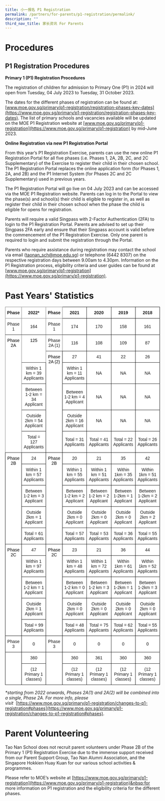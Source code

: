 ```yaml
---
title: 小一报名 P1 Registration
permalink: /partners/for-parents/p1-registration/permalink/
description: ""
third_nav_title: 家长资讯 For Parents
---
```

Procedures
==========

P1 Registration Procedures
--------------------------

**Primary 1 (P1) Registration Procedures**

 The registration of children for admission to Primary One (P1) in 2024 will open from Tuesday, 04 July 2023 to Tuesday, 31 October 2023.
 
 The dates for the different phases of registration can be found at: [www.moe.gov.sg/primary/p1-registration/registration-phases-key-dates](https://www.moe.gov.sg/primary/p1-registration/registration-phases-key-dates). The list of primary schools and vacancies available will be updated on the MOE P1 Registration website at [www.moe.gov.sg/primary/p1-registration](https://www.moe.gov.sg/primary/p1-registration) by mid-June 2023.


**Online Registration via new P1 Registration Portal**

From this year’s P1 Registration Exercise, parents can use the new online P1 Registration Portal for all five phases (i.e. Phases 1, 2A, 2B, 2C, and 2C Supplementary) of the Exercise to register their child in their chosen school. The P1 Registration Portal replaces the online application form (for Phases 1, 2A, and 2B) and the P1 Internet System (for Phases 2C and 2C Supplementary) used in previous years.



The P1 Registration Portal will go live on 04 July 2023 and can be accessed via the MOE P1 Registration website. Parents can log in to the Portal to view the phase(s) and school(s) their child is eligible to register in, as well as register their child in their chosen school when the phase the child is eligible for opens for registration.



Parents will require a valid Singpass with 2-Factor Authentication (2FA) to login to the P1 Registration Portal. Parents are advised to set up their Singpass 2FA early and ensure that their Singpass account is valid before the commencement of the P1 Registration Exercise. Only one parent is required to login and submit the registration through the Portal.


Parents who require assistance during registration may contact the school via email ([taonan_sch@moe.edu.sg](taonan_sch@moe.edu.sg)) or telephone (6442 8307) on the respective registration days between 9.00am to 4.30pm. Information on the P1 Registration process, eligibility criteria and user guides can be found at [www.moe.gov.sg/primary/p1-registration](https://www.moe.gov.sg/primary/p1-registration). 

# Past Years' Statistics
<style type="text/css">
.tg  {border-collapse:collapse;border-spacing:0;}
.tg td{border-color:black;border-style:solid;border-width:1px;font-family:Arial, sans-serif;font-size:14px;
  overflow:hidden;padding:10px 5px;word-break:normal;}
.tg th{border-color:black;border-style:solid;border-width:1px;font-family:Arial, sans-serif;font-size:14px;
  font-weight:normal;overflow:hidden;padding:10px 5px;word-break:normal;}
.tg .tg-54sw{background-color:#FFF;border-color:inherit;font-weight:bold;text-align:center;vertical-align:middle}
.tg .tg-nbj5{background-color:#FFF;border-color:inherit;text-align:center;vertical-align:top}
.tg .tg-2g1l{background-color:#FFF;font-weight:bold;text-align:center;vertical-align:middle}
.tg .tg-rcip{background-color:#FFF;border-color:inherit;text-align:center;vertical-align:middle}
.tg .tg-f4yw{background-color:#FFF;text-align:center;vertical-align:middle}
.tg .tg-7yig{background-color:#FFF;text-align:center;vertical-align:top}
.tg .tg-ktyi{background-color:#FFF;text-align:left;vertical-align:top}
</style>
<table class="tg">
<thead>
  <tr>
    <th class="tg-54sw"><span style="font-weight:bold">Phase</span></th>
    <th class="tg-54sw"><span style="font-weight:bold">2022*</span></th>
    <th class="tg-54sw"><span style="font-weight:bold">Phase</span></th>
    <th class="tg-2g1l"><span style="font-weight:bold">2021</span></th>
    <th class="tg-2g1l"><span style="font-weight:bold">2020</span></th>
    <th class="tg-2g1l"><span style="font-weight:bold">2019</span></th>
    <th class="tg-2g1l"><span style="font-weight:bold">2018</span></th>
  </tr>
</thead>
<tbody>
  <tr>
    <td class="tg-rcip">Phase 1</td>
    <td class="tg-rcip">164</td>
    <td class="tg-rcip">Phase 1</td>
    <td class="tg-f4yw">174</td>
    <td class="tg-f4yw">170</td>
    <td class="tg-f4yw">158</td>
    <td class="tg-f4yw">161</td>
  </tr>
  <tr>
    <td class="tg-nbj5" rowspan="6"><span style="font-weight:normal;color:#000">Phase 2A</span></td>
    <td class="tg-nbj5" rowspan="2"><span style="font-weight:normal;color:#000">125</span></td>
    <td class="tg-rcip">Phase 2A (1)</td>
    <td class="tg-f4yw">116</td>
    <td class="tg-f4yw">108</td>
    <td class="tg-f4yw">109</td>
    <td class="tg-f4yw">87</td>
  </tr>
  <tr>
    <td class="tg-7yig" rowspan="5"><span style="font-weight:normal;color:#000">Phase 2A (2)</span></td>
    <td class="tg-f4yw">27</td>
    <td class="tg-f4yw">41</td>
    <td class="tg-f4yw">22</td>
    <td class="tg-f4yw">26</td>
  </tr>
  <tr>
    <td class="tg-f4yw">Within 1 km = 39 Applicants</td>
    <td class="tg-f4yw">Within 1 km = 11 Applicants</td>
    <td class="tg-f4yw">NA</td>
    <td class="tg-f4yw">NA</td>
    <td class="tg-f4yw">NA</td>
  </tr>
  <tr>
    <td class="tg-f4yw">Between 1-2 km = 34 Applicant</td>
    <td class="tg-f4yw">Between 1-2 km = 4 Applicant</td>
    <td class="tg-f4yw">NA</td>
    <td class="tg-f4yw">NA</td>
    <td class="tg-f4yw">NA</td>
  </tr>
  <tr>
    <td class="tg-f4yw">Outside 2km = 54 Applicant</td>
    <td class="tg-f4yw">Outside 2km = 16 Applicant</td>
    <td class="tg-f4yw">NA</td>
    <td class="tg-f4yw">NA</td>
    <td class="tg-f4yw">NA</td>
  </tr>
  <tr>
    <td class="tg-f4yw">Total = 127 Applicants</td>
    <td class="tg-f4yw">Total = 31 Applicants</td>
    <td class="tg-f4yw">Total = 41 Applicants</td>
    <td class="tg-f4yw">Total = 22 Applicants</td>
    <td class="tg-f4yw">Total = 26 Applicants</td>
  </tr>
  <tr>
    <td class="tg-7yig" rowspan="5"><span style="font-weight:normal;color:#000">Phase 2B</span></td>
    <td class="tg-f4yw">24</td>
    <td class="tg-7yig" rowspan="5"><span style="font-weight:normal;color:#000">Phase 2B</span></td>
    <td class="tg-f4yw">20</td>
    <td class="tg-f4yw">21</td>
    <td class="tg-f4yw">35</td>
    <td class="tg-f4yw">42</td>
  </tr>
  <tr>
    <td class="tg-f4yw">Within 1 km = 57 Applicants</td>
    <td class="tg-f4yw">Within 1 km = 55 Applicants</td>
    <td class="tg-f4yw">Within 1 km = 51 Applicants</td>
    <td class="tg-f4yw">Within 1km = 35 Applicants</td>
    <td class="tg-f4yw">Within 1km = 51 Applicants</td>
  </tr>
  <tr>
    <td class="tg-f4yw">Between 1-2 km = 3 Applicant</td>
    <td class="tg-f4yw">Between 1-2 km = 2 Applicant</td>
    <td class="tg-f4yw">Between 1-2 km = 2 Applicant</td>
    <td class="tg-f4yw">Between 1-2km = 1 Applicant</td>
    <td class="tg-f4yw">Between 1-2km = 2 Applicant</td>
  </tr>
  <tr>
    <td class="tg-f4yw">Outside 2km = 1 Applicant</td>
    <td class="tg-f4yw">Outside 2km = 0 Applicant</td>
    <td class="tg-f4yw">Outside 2km = 0 Applicant</td>
    <td class="tg-f4yw">Outside 2km = 0 Applicant</td>
    <td class="tg-f4yw">Outside 2km = 2 Applicant</td>
  </tr>
  <tr>
    <td class="tg-f4yw">Total = 61 Applicants</td>
    <td class="tg-f4yw">Total = 57 Applicants</td>
    <td class="tg-f4yw">Total = 53 Applicants</td>
    <td class="tg-f4yw">Total = 36 Applicants</td>
    <td class="tg-f4yw">Total = 55 Applicants</td>
  </tr>
  <tr>
    <td class="tg-7yig" rowspan="5"><span style="font-weight:normal;color:#000">Phase 2C</span></td>
    <td class="tg-f4yw">47</td>
    <td class="tg-7yig" rowspan="5"><span style="font-weight:normal;color:#000">Phase 2C</span></td>
    <td class="tg-f4yw">23</td>
    <td class="tg-f4yw">21</td>
    <td class="tg-f4yw">36</td>
    <td class="tg-f4yw">44</td>
  </tr>
  <tr>
    <td class="tg-f4yw">Within 1 km = 97 Applicants</td>
    <td class="tg-f4yw">Within 1 km = 48 Applicants</td>
    <td class="tg-f4yw">Within 1 km = 72 Applicants</td>
    <td class="tg-f4yw">Within 1km = 61 Applicants</td>
    <td class="tg-f4yw">Within 1km = 52 Applicants</td>
  </tr>
  <tr>
    <td class="tg-f4yw">Between 1-2 km = 1 Applicant</td>
    <td class="tg-f4yw">Between 1-2 km = 0 Applicant</td>
    <td class="tg-f4yw">Between 1-2 km = 3 Applicant</td>
    <td class="tg-f4yw">Between 1-2km = 1 Applicant</td>
    <td class="tg-f4yw">Between 1-2km = 3 Applicant</td>
  </tr>
  <tr>
    <td class="tg-f4yw">Outside 2km = 1 Applicant</td>
    <td class="tg-f4yw">Outside 2km = 0 Applicant</td>
    <td class="tg-f4yw">Outside 2km = 0 Applicant</td>
    <td class="tg-f4yw">Outside 2km = 0 Applicant</td>
    <td class="tg-f4yw">Outside 2km = 0 Applicant</td>
  </tr>
  <tr>
    <td class="tg-f4yw">Total = 99 Applicants</td>
    <td class="tg-f4yw">Total = 48 Applicants</td>
    <td class="tg-f4yw">Total = 75 Applicants</td>
    <td class="tg-f4yw">Total = 62 Applicants</td>
    <td class="tg-f4yw">Total = 55 Applicants</td>
  </tr>
  <tr>
    <td class="tg-f4yw">Phase 3</td>
    <td class="tg-f4yw">0</td>
    <td class="tg-f4yw">Phase 3</td>
    <td class="tg-f4yw">0</td>
    <td class="tg-f4yw">0</td>
    <td class="tg-f4yw">0</td>
    <td class="tg-f4yw">0</td>
  </tr>
  <tr>
    <td class="tg-ktyi" rowspan="2"></td>
    <td class="tg-f4yw">360</td>
    <td class="tg-ktyi" rowspan="2"></td>
    <td class="tg-f4yw">360</td>
    <td class="tg-f4yw">361</td>
    <td class="tg-f4yw">360</td>
    <td class="tg-f4yw">360</td>
  </tr>
  <tr>
    <td class="tg-f4yw">(12 Primary 1 classes)</td>
    <td class="tg-f4yw">(12 Primary 1 classes)</td>
    <td class="tg-f4yw">(12 Primary 1 classes)</td>
    <td class="tg-f4yw">(12 Primary 1 classes)</td>
    <td class="tg-f4yw">(12 Primary 1 classes)</td>
  </tr>
</tbody>
</table>


_\*starting from 2022 onwards, Phases 2A(1) and 2A(2) will be combined into a single, Phase 2A. For more info, please visit_&nbsp;&nbsp;[https://www.moe.gov.sg/primary/p1-registration/changes-to-p1-registration#phases](https://www.moe.gov.sg/primary/p1-registration/changes-to-p1-registration#phases).

# Parent Volunteering

Tao Nan School does not recruit parent volunteers under Phase 2B of the Primary 1 (P1) Registration Exercise due to the immense support received from our Parent Support Group, Tao Nan Alumni Association, and the Singapore Hokkien Huay Kuan for our various school activities &amp; programmes.

  

Please refer to MOE’s website at&nbsp;[https://www.moe.gov.sg/primary/p1-registration](https://www.moe.gov.sg/primary/p1-registration)&nbsp;for more information on P1 registration and the eligibility criteria for the different phases.